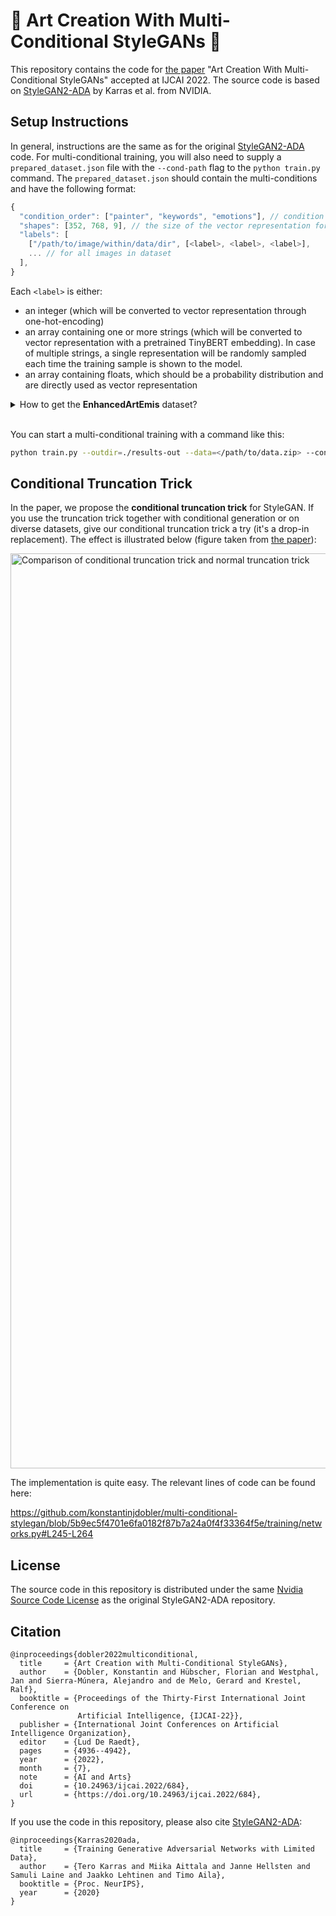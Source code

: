 # 🎨 Art Creation With Multi-Conditional StyleGANs 🎨

This repository contains the code for [the paper](https://www.ijcai.org/proceedings/2022/684) "Art Creation With Multi-Conditional StyleGANs" accepted at IJCAI 2022.
The source code is based on [StyleGAN2-ADA](https://github.com/NVlabs/stylegan2-ada-pytorch/) by Karras et al. from NVIDIA.

## Setup Instructions

In general, instructions are the same as for the original [StyleGAN2-ADA](https://github.com/NVlabs/stylegan2-ada-pytorch/) code. For multi-conditional training, you will also need to supply a `prepared_dataset.json` file with the `--cond-path` flag to the `python train.py` command. The `prepared_dataset.json` should contain the multi-conditions and have the following format:

```javascript
{
  "condition_order": ["painter", "keywords", "emotions"], // condition names in the order they appear in the concatenated vector
  "shapes": [352, 768, 9], // the size of the vector representation for each condition part (in the same order)
  "labels": [
    ["/path/to/image/within/data/dir", [<label>, <label>, <label>],
    ... // for all images in dataset
  ],
}
```

Each `<label>` is either:

- an integer (which will be converted to vector representation through one-hot-encoding)
- an array containing one or more strings (which will be converted to vector representation with a pretrained TinyBERT embedding). In case of multiple strings, a single representation will be randomly sampled each time the training sample is shown to the model.
- an array containing floats, which should be a probability distribution and are directly used as vector representation

<details>
<summary>
How to get the <b>EnhancedArtEmis</b> dataset?
</summary>

<br>

Unfortunately, we cannot host the dataset or emotion annotations due to copyright and licencing. We outline the process to reproduce the dataset and prepare it for training with StyleGAN2 here.

1. Follow the instructions in the [ArtEmis repository](https://github.com/optas/artemis) to download and preprocess the emotion annotations. We do not use their preprocessing for "deep" networks.
2. Download the actual **image files** for ArtEmis. You can use our [`download_artemis_images.py`](./scripts/download_artemis_images.py) script. This can take a while.
3. Create a `dataset.json` file compatible with the [`dataset_tool.py`](dataset_tool.py) that maps image names to emotion labels. We convert multiple emotion annotations per image directly into a probability distribution. The format for `dataset.json` should look like this:

```javascript
{
  "labels": [
    ["vincent-van-gogh_the-starry-night-1889.jpg", [0.0, 0.0, 0.2, 0.4, 0.0, 0.0, 0.2, 0.0, 0.2]],
    ["claude-monet_water-lilies-1919.jpg", [0.0, 0.8, 0.2, 0.0, 0.0, 0.0, 0.0, 0.0, 0.0]],
    ... //for every image in the dataset
    ["pablo-picasso_guernica-1937.jpg", [0.0, 0.0, 0.0, 0.0, 0.6, 0.0, 0.4, 0.0, 0.0]],
  ]
}
```

4. Prepare the image files and `dataset.json` for training with the [`dataset_tool.py`](dataset_tool.py) (instructions in the original [StyleGAN2-ADA](https://github.com/NVlabs/stylegan2-ada-pytorch/) repository). The `dataset.json` should be placed _inside_ the folder containing the images downloaded in step 2. We used a command like this (we scale non-square images instead of cropping):

```bash
python dataset_tool.py --source=./artemis-download/ --dest=./processed-artemis.zip --width=512 --height=512
```

5. To get additional annotations scraped from Wikiart use our [`scrape_additional_annotations.py`](./scripts/scrape_additional_annotations.py) script. Or you can use the [`enhanced_annotations.json`](annotations/enhanced_annotations.json) we provide (scraped as of July 2021).
6. Now, we only need to create the `prepared_dataset.json` to enable our multi-conditional training. We have prepared the [`create_label_json.py`](./scripts/create_label_json.py) script for this.
7. 🚀 Wow, you made it! 🚀 Time to create some 🎨 art 🎨.

</details>
<br>

You can start a multi-conditional training with a command like this:

```bash
python train.py --outdir=./results-out --data=</path/to/data.zip> --cond-path ./annotations/painter-style-keywords/prepared_dataset.json --gpus=1 --snap=50 --workers=4 --batch=64 --cond=1 -n my-multiconditional-stylegan --dataset-cache-dir </path/to/cache/if/wanted>
```

## Conditional Truncation Trick

In the paper, we propose the **conditional truncation trick** for StyleGAN. If you use the truncation trick together with conditional generation or on diverse datasets, give our conditional truncation trick a try (it's a drop-in replacement). The effect is illustrated below (figure taken from [the paper](https://www.ijcai.org/proceedings/2022/684)):

<img width="1464" alt="Comparison of conditional truncation trick and normal truncation trick" src="https://user-images.githubusercontent.com/28780372/182967022-13144d1b-9a18-43ef-8db9-b926be3ad43b.png">

The implementation is quite easy. The relevant lines of code can be found here:

<https://github.com/konstantinjdobler/multi-conditional-stylegan/blob/5b9ec5f4701e6fa0182f87b7a24a0f4f33364f5e/training/networks.py#L245-L264>

## License

The source code in this repository is distributed under the same [Nvidia Source Code License](https://nvlabs.github.io/stylegan2-ada-pytorch/license.html) as the original StyleGAN2-ADA repository.

## Citation

```
@inproceedings{dobler2022multiconditional,
  title     = {Art Creation with Multi-Conditional StyleGANs},
  author    = {Dobler, Konstantin and Hübscher, Florian and Westphal, Jan and Sierra-Múnera, Alejandro and de Melo, Gerard and Krestel, Ralf},
  booktitle = {Proceedings of the Thirty-First International Joint Conference on
               Artificial Intelligence, {IJCAI-22}},
  publisher = {International Joint Conferences on Artificial Intelligence Organization},
  editor    = {Lud De Raedt},
  pages     = {4936--4942},
  year      = {2022},
  month     = {7},
  note      = {AI and Arts}
  doi       = {10.24963/ijcai.2022/684},
  url       = {https://doi.org/10.24963/ijcai.2022/684},
}
```

If you use the code in this repository, please also cite [StyleGAN2-ADA](https://github.com/NVlabs/stylegan2-ada-pytorch/):

```
@inproceedings{Karras2020ada,
  title     = {Training Generative Adversarial Networks with Limited Data},
  author    = {Tero Karras and Miika Aittala and Janne Hellsten and Samuli Laine and Jaakko Lehtinen and Timo Aila},
  booktitle = {Proc. NeurIPS},
  year      = {2020}
}
```
